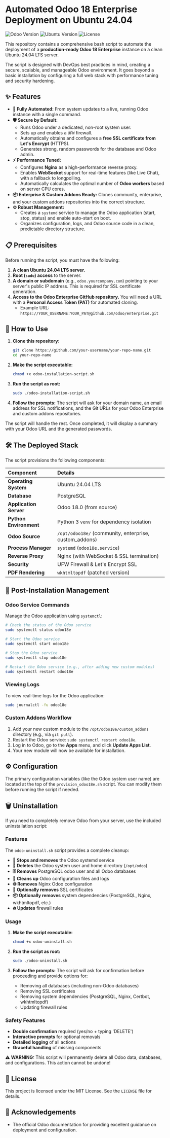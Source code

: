 
# Automated Odoo 18 Enterprise Deployment on Ubuntu 24.04

![Odoo Version](https://img.shields.io/badge/Odoo-18.0_Enterprise-blue.svg)
![Ubuntu Version](https://img.shields.io/badge/Ubuntu-24.04_LTS-orange.svg)
![License](https://img.shields.io/badge/License-MIT-green.svg)

This repository contains a comprehensive bash script to automate the deployment of a **production-ready Odoo 18 Enterprise** instance on a clean Ubuntu 24.04 LTS server.

The script is designed with DevOps best practices in mind, creating a secure, scalable, and manageable Odoo environment. It goes beyond a basic installation by configuring a full web stack with performance tuning and security hardening.

## ✨ Features

*   **🚀 Fully Automated:** From system updates to a live, running Odoo instance with a single command.
*   **🛡️ Secure by Default:**
    *   Runs Odoo under a dedicated, non-root system user.
    *   Sets up and enables a `UFW` firewall.
    *   Automatically obtains and configures a **free SSL certificate from Let's Encrypt** (HTTPS).
    *   Generates strong, random passwords for the database and Odoo admin.
*   **⚡ Performance Tuned:**
    *   Configures **Nginx** as a high-performance reverse proxy.
    *   Enables **WebSocket** support for real-time features (like Live Chat), with a fallback to longpolling.
    *   Automatically calculates the optimal number of **Odoo workers** based on server CPU cores.
*   **📦 Enterprise & Custom Addons Ready:** Clones community, enterprise, and your custom addons repositories into the correct structure.
*   **⚙️ Robust Management:**
    *   Creates a `systemd` service to manage the Odoo application (start, stop, status) and enable auto-start on boot.
    *   Organizes configuration, logs, and Odoo source code in a clean, predictable directory structure.

## 📋 Prerequisites

Before running the script, you must have the following:

1.  **A clean Ubuntu 24.04 LTS server.**
2.  **Root (`sudo`) access** to the server.
3.  **A domain or subdomain** (e.g., `odoo.yourcompany.com`) pointing to your server's public IP address. This is required for SSL certificate generation.
4.  **Access to the Odoo Enterprise GitHub repository.** You will need a URL with a **Personal Access Token (PAT)** for automated cloning.
    *   Example URL: `https://YOUR_USERNAME:YOUR_PAT@github.com/odoo/enterprise.git`

## 🚀 How to Use

1.  **Clone this repository:**
    ```bash
    git clone https://github.com/your-username/your-repo-name.git
    cd your-repo-name
    ```

2.  **Make the script executable:**
    ```bash
    chmod +x odoo-installation-script.sh
    ```

3.  **Run the script as root:**
    ```bash
    sudo ./odoo-installation-script.sh
    ```

4.  **Follow the prompts:**
    The script will ask for your domain name, an email address for SSL notifications, and the Git URLs for your Odoo Enterprise and custom addons repositories.

The script will handle the rest. Once completed, it will display a summary with your Odoo URL and the generated passwords.

## 🛠️ The Deployed Stack

The script provisions the following components:

| Component | Details |
| :--- | :--- |
| **Operating System** | Ubuntu 24.04 LTS |
| **Database** | PostgreSQL |
| **Application Server** | Odoo 18.0 (from source) |
| **Python Environment**| Python 3 `venv` for dependency isolation |
| **Odoo Source** | `/opt/odoo18e/` (community, enterprise, custom_addons) |
| **Process Manager** | `systemd` (`odoo18e.service`) |
| **Reverse Proxy** | Nginx (with WebSocket & SSL termination) |
| **Security** | UFW Firewall & Let's Encrypt SSL |
| **PDF Rendering** | `wkhtmltopdf` (patched version) |

## 🔧 Post-Installation Management

### Odoo Service Commands

Manage the Odoo application using `systemctl`:

```bash
# Check the status of the Odoo service
sudo systemctl status odoo18e

# Start the Odoo service
sudo systemctl start odoo18e

# Stop the Odoo service
sudo systemctl stop odoo18e

# Restart the Odoo service (e.g., after adding new custom modules)
sudo systemctl restart odoo18e
```

### Viewing Logs

To view real-time logs for the Odoo application:

```bash
sudo journalctl -fu odoo18e
```

### Custom Addons Workflow

1.  Add your new custom module to the `/opt/odoo18e/custom_addons` directory (e.g., via `git pull`).
2.  Restart the Odoo service: `sudo systemctl restart odoo18e`.
3.  Log in to Odoo, go to the **Apps** menu, and click **Update Apps List**.
4.  Your new module will now be available for installation.

## ⚙️ Configuration

The primary configuration variables (like the Odoo system user name) are located at the top of the `provision_odoo18e.sh` script. You can modify them before running the script if needed.

## 🗑️ Uninstallation

If you need to completely remove Odoo from your server, use the included uninstallation script:

### Features

The `odoo-uninstall.sh` script provides a complete cleanup:

*   **🛑 Stops and removes** the Odoo systemd service
*   **👤 Deletes** the Odoo system user and home directory (`/opt/odoo`)
*   **🗄️ Removes** PostgreSQL odoo user and all Odoo databases
*   **📝 Cleans up** Odoo configuration files and logs
*   **🌐 Removes** Nginx Odoo configuration
*   **🔐 Optionally removes** SSL certificates
*   **📦 Optionally removes** system dependencies (PostgreSQL, Nginx, wkhtmltopdf, etc.)
*   **🔥 Updates** firewall rules

### Usage

1.  **Make the script executable:**
    ```bash
    chmod +x odoo-uninstall.sh
    ```

2.  **Run the script as root:**
    ```bash
    sudo ./odoo-uninstall.sh
    ```

3.  **Follow the prompts:**
    The script will ask for confirmation before proceeding and provide options for:
    *   Removing all databases (including non-Odoo databases)
    *   Removing SSL certificates
    *   Removing system dependencies (PostgreSQL, Nginx, Certbot, wkhtmltopdf)
    *   Updating firewall rules

### Safety Features

*   **Double confirmation** required (yes/no + typing 'DELETE')
*   **Interactive prompts** for optional removals
*   **Detailed logging** of all actions
*   **Graceful handling** of missing components

⚠️ **WARNING:** This script will permanently delete all Odoo data, databases, and configurations. This action cannot be undone!

## 📄 License

This project is licensed under the MIT License. See the `LICENSE` file for details.

## 🙏 Acknowledgements

*   The official Odoo documentation for providing excellent guidance on deployment and configuration.
